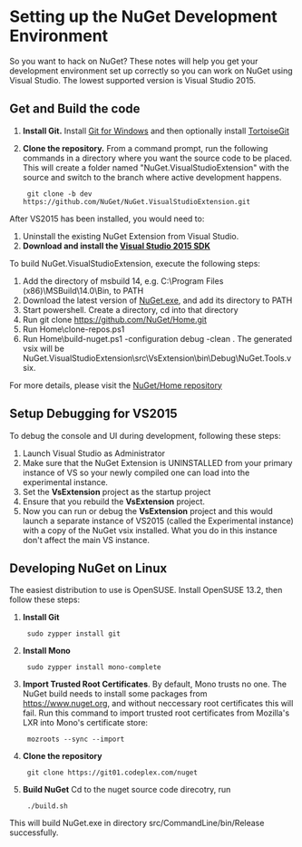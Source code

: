 ﻿# Setting up the NuGet Development Environment
So you want to hack on NuGet? These notes will help you get your development environment 
set up correctly so you can work on NuGet using Visual Studio. The lowest supported 
version is Visual Studio 2015.

## Get and Build the code
1. **Install Git.** Install [Git for Windows](http://code.google.com/p/msysgit/downloads/list?can=3) and then optionally install [TortoiseGit](http://code.google.com/p/tortoisegit/downloads/list)
1. **Clone the repository.** From a command prompt, run the following commands in a directory where you want the source code to be placed. 
This will create a folder named "NuGet.VisualStudioExtension" with the source and switch to the branch where active development happens.

        git clone -b dev https://github.com/NuGet/NuGet.VisualStudioExtension.git

After VS2015 has been installed, you would need to:

1. Uninstall the existing NuGet Extension from Visual Studio.
1. **Download and install the <a href="http://www.microsoft.com/en-us/download/details.aspx?id=44932">Visual Studio 2015 SDK</a>**
    
To build NuGet.VisualStudioExtension, execute the following steps:

1. Add the directory of msbuild 14, e.g. C:\Program Files (x86)\MSBuild\14.0\Bin, to PATH
1. Download the latest version of [NuGet.exe](www.nuget.org/nuget.exe), and add its directory to PATH
1. Start powershell. Create a directory, cd into that directory
1. Run  git clone https://github.com/NuGet/Home.git 
1. Run  Home\clone-repos.ps1 
1. Run  Home\build-nuget.ps1 -configuration debug -clean . The generated vsix will be                 NuGet.VisualStudioExtension\src\VsExtension\bin\Debug\NuGet.Tools.vsix.

For more details, please visit the [NuGet/Home repository](https://github.com/NuGet/Home/blob/master/README.md)


## Setup Debugging for VS2015
To debug the console and UI during development, following these steps:

1. Launch Visual Studio as Administrator 
1. Make sure that the NuGet Extension is UNINSTALLED from your primary instance of VS so your newly compiled one can load into the experimental instance.
1. Set the **VsExtension** project as the startup project 
1. Ensure that you rebuild the **VsExtension** project. 
1. Now you can run or debug the **VsExtension** project and this would launch a separate instance of VS2015 (called the Experimental instance) 
with a copy of the NuGet vsix installed. What you do in this instance don't affect the main VS instance. 

## Developing NuGet on Linux
The easiest distribution to use is OpenSUSE. Install OpenSUSE 13.2, then follow these steps:

1. **Install Git**

        sudo zypper install git
1. **Install Mono**

        sudo zypper install mono-complete
1. **Import Trusted Root Certificates**. By default, Mono trusts no one. 
The NuGet build needs to install some packages from https://www.nuget.org, 
and without neccessary root certificates this will fail. Run
this command to import trusted root certificates from Mozilla's LXR into 
Mono's certificate store:

        mozroots --sync --import
1. **Clone the repository** 

        git clone https://git01.codeplex.com/nuget

1. **Build NuGet**
Cd to the nuget source code direcotry, run

        ./build.sh
This will build NuGet.exe in directory src/CommandLine/bin/Release successfully.
